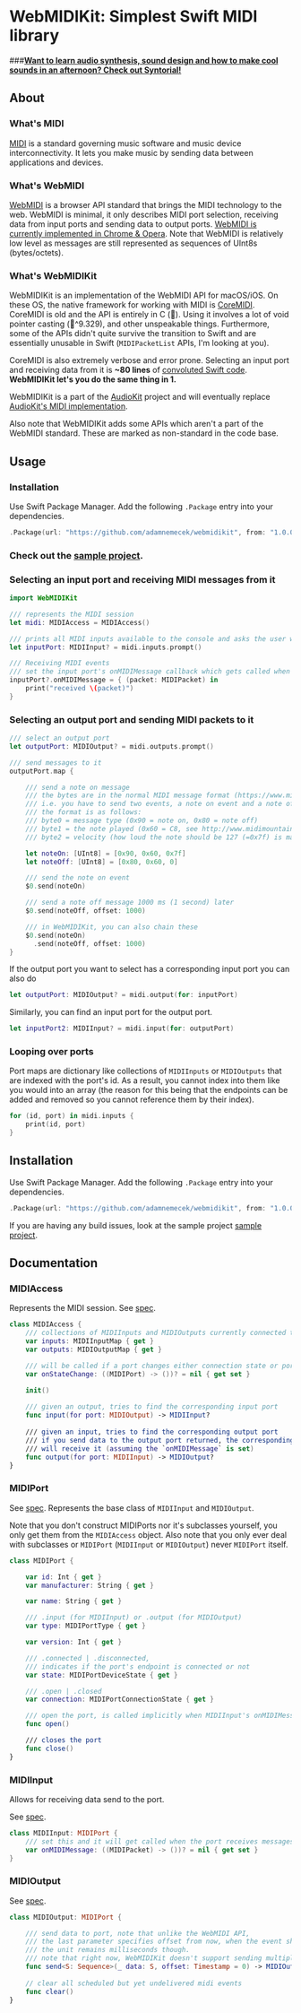 # WebMIDIKit: Simplest Swift MIDI library

###__[Want to learn audio synthesis, sound design and how to make cool sounds in an afternoon? Check out Syntorial!](http://www.syntorial.com/#a_aid=AudioKit)__

## About

### What's MIDI 

[MIDI](https://en.wikipedia.org/wiki/MIDI) is a standard governing music software and music device interconnectivity. It lets you make music by sending data between applications and devices.

### What's WebMIDI

[WebMIDI](https://webaudio.github.io/web-midi-api/) is a browser API standard that brings the MIDI technology to the web. WebMIDI is minimal, it only describes MIDI port selection, receiving data from input ports and sending data to output ports. [WebMIDI is currently implemented in Chrome & Opera](http://caniuse.com/#feat=midi). Note that WebMIDI is relatively low level as messages are still represented as sequences of UInt8s (bytes/octets).

### What's WebMIDIKit
WebMIDIKit is an implementation of the WebMIDI API for macOS/iOS. On these OS, the native framework for working with MIDI is [CoreMIDI](https://developer.apple.com/reference/coremidi).
CoreMIDI is old and the API is entirely in C (💩). Using it involves a lot of void pointer casting (💩^9.329), and other unspeakable things. Furthermore, some of the APIs didn't quite survive the transition to Swift and are essentially unusable in Swift (`MIDIPacketList` APIs, I'm looking at you).

CoreMIDI is also extremely verbose and error prone. Selecting an input port and receiving data from it is __~80 lines__ of [convoluted Swift code](http://mattg411.com/coremidi-swift-programming/). __WebMIDIKit let's you do the same thing in 1.__

WebMIDIKit is a part of the [AudioKit](https://github.com/audiokit/audiokit) project and will eventually replace [AudioKit's MIDI implementation](https://github.com/audiokit/AudioKit/tree/master/AudioKit/Common/MIDI).

Also note that WebMIDIKit adds some APIs which aren't a part of the WebMIDI standard. These are marked as non-standard in the code base.

## Usage

### Installation

Use Swift Package Manager. Add the following `.Package` entry into your dependencies.

```swift
.Package(url: "https://github.com/adamnemecek/webmidikit", from: "1.0.0")
```

### Check out the [sample project](https://github.com/adamnemecek/WebMIDIKitDemo).

### Selecting an input port and receiving MIDI messages from it

```swift
import WebMIDIKit

/// represents the MIDI session
let midi: MIDIAccess = MIDIAccess()

/// prints all MIDI inputs available to the console and asks the user which port they want to select
let inputPort: MIDIInput? = midi.inputs.prompt()

/// Receiving MIDI events 
/// set the input port's onMIDIMessage callback which gets called when the port receives MIDI packets
inputPort?.onMIDIMessage = { (packet: MIDIPacket) in 
	print("received \(packet)")
}

```


### Selecting an output port and sending MIDI packets to it
```swift
/// select an output port
let outputPort: MIDIOutput? = midi.outputs.prompt()

/// send messages to it
outputPort.map {

	/// send a note on message
	/// the bytes are in the normal MIDI message format (https://www.midi.org/specifications/item/table-1-summary-of-midi-message)
	/// i.e. you have to send two events, a note on event and a note off event to play a single note
	/// the format is as follows:
	/// byte0 = message type (0x90 = note on, 0x80 = note off)
	/// byte1 = the note played (0x60 = C8, see http://www.midimountain.com/midi/midi_note_numbers.html)
	/// byte2 = velocity (how loud the note should be 127 (=0x7f) is max, 0 is min)

	let noteOn: [UInt8] = [0x90, 0x60, 0x7f]
	let noteOff: [UInt8] = [0x80, 0x60, 0]

	/// send the note on event
	$0.send(noteOn)

	/// send a note off message 1000 ms (1 second) later
	$0.send(noteOff, offset: 1000)

	/// in WebMIDIKit, you can also chain these
	$0.send(noteOn)
	  .send(noteOff, offset: 1000)
}
```

If the output port you want to select has a corresponding input port you can also do

```swift
let outputPort: MIDIOutput? = midi.output(for: inputPort)
```

Similarly, you can find an input port for the output port.

```swift
let inputPort2: MIDIInput? = midi.input(for: outputPort)
```

### Looping over ports

Port maps are dictionary like collections of `MIDIInputs` or `MIDIOutputs` that are indexed with the port's id. As a result, you cannot index into them like you would into an array (the reason for this being that the endpoints can be added and removed so you cannot reference them by their index).
```swift
for (id, port) in midi.inputs {
	print(id, port)
}
```



## Installation

Use Swift Package Manager. Add the following `.Package` entry into your dependencies.

```swift
.Package(url: "https://github.com/adamnemecek/webmidikit", from: "1.0.0")
```

 If you are having any build issues, look at the sample project [sample project](https://github.com/adamnemecek/WebMIDIKitDemo).

## Documentation

### MIDIAccess
Represents the MIDI session. See [spec](https://www.w3.org/TR/webmidi/#midiaccess-interface).

```swift
class MIDIAccess {
	/// collections of MIDIInputs and MIDIOutputs currently connected to the computer
	var inputs: MIDIInputMap { get }
	var outputs: MIDIOutputMap { get }

	/// will be called if a port changes either connection state or port state
	var onStateChange: ((MIDIPort) -> ())? = nil { get set }

	init()
	
	/// given an output, tries to find the corresponding input port
	func input(for port: MIDIOutput) -> MIDIInput?
	
	/// given an input, tries to find the corresponding output port
	/// if you send data to the output port returned, the corresponding input port
	/// will receive it (assuming the `onMIDIMessage` is set)
	func output(for port: MIDIInput) -> MIDIOutput?
}
```

### MIDIPort

See [spec](https://www.w3.org/TR/webmidi/#midiport-interface). Represents the base class of `MIDIInput` and `MIDIOutput`.

Note that you don't construct MIDIPorts nor it's subclasses yourself, you only get them from the `MIDIAccess` object. Also note that you only ever deal with subclasses or `MIDIPort` (`MIDIInput` or `MIDIOutput`) never `MIDIPort` itself.

```swift
class MIDIPort {

	var id: Int { get }
	var manufacturer: String { get }

	var name: String { get }

	/// .input (for MIDIInput) or .output (for MIDIOutput)
	var type: MIDIPortType { get }

	var version: Int { get }

	/// .connected | .disconnected,
	/// indicates if the port's endpoint is connected or not
	var state: MIDIPortDeviceState { get }

	/// .open | .closed
	var connection: MIDIPortConnectionState { get }

	/// open the port, is called implicitly when MIDIInput's onMIDIMessage is set or MIDIOutputs' send is called
	func open()

	/// closes the port
	func close()
}
```

### MIDIInput

Allows for receiving data send to the port.

See [spec](https://www.w3.org/TR/webmidi/#midiinput-interface).

```swift
class MIDIInput: MIDIPort {
	/// set this and it will get called when the port receives messages.
	var onMIDIMessage: ((MIDIPacket) -> ())? = nil { get set }
}
```


### MIDIOutput


See [spec](https://www.w3.org/TR/webmidi/#midioutput-interface).
```swift
class MIDIOutput: MIDIPort {

	/// send data to port, note that unlike the WebMIDI API, 
	/// the last parameter specifies offset from now, when the event should be scheduled (as opposed to absolute timestamp)
	/// the unit remains milliseconds though.
	/// note that right now, WebMIDIKit doesn't support sending multiple packets in the same call, to send multiple packets, you need on call per packet
	func send<S: Sequence>(_ data: S, offset: Timestamp = 0) -> MIDIOutput where S.Iterator.Element == UInt8
	
	// clear all scheduled but yet undelivered midi events
	func clear()
}
```




